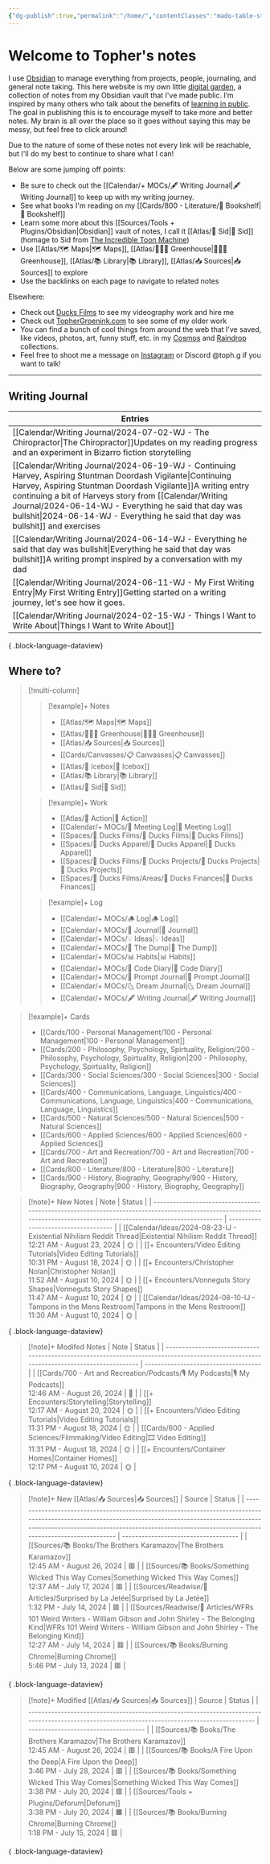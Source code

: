 ```yaml
---
{"dg-publish":true,"permalink":"/home/","contentClasses":"mado-table-stripe mado-table","tags":["gardenEntry"]}
---
```




# Welcome to Topher's notes

I use [Obsidian](https://obsidian.md/) to manage everything from projects, people, journaling, and general note taking. This here website is my own little [digital garden](https://maggieappleton.com/garden-history), a collection of notes from my Obsidian vault that I've made public. I’m inspired by many others who talk about the benefits of [learning in public](https://notes.nicolevanderhoeven.com/Learning+in+public). The goal in publishing this is to encourage myself to take more and better notes. My brain is all over the place so it goes without saying this may be messy, but feel free to click around! 

Due to the nature of some of these notes not every link will be reachable, but I'll do my best to continue to share what I can! 

Below are some jumping off points:

- Be sure to check out the [[Calendar/+ MOCs/🖋 Writing Journal\|🖋 Writing Journal]] to keep up with my writing journey. 
- See what books I'm reading on my [[Cards/800 - Literature/📗 Bookshelf\|📗 Bookshelf]]
- Learn some more about this [[Sources/Tools + Plugins/Obsidian\|Obsidian]] vault of notes, I call it [[Atlas/🧠 Sid\|🧠 Sid]] (homage to Sid from [The Incredible Toon Machine](https://www.youtube.com/watch?v=w6RD2s4TQAQ))
- Use [[Atlas/🗺 Maps\|🗺 Maps]], [[Atlas/👨🏻‍🌾 Greenhouse\|👨🏻‍🌾 Greenhouse]], [[Atlas/📚 Library\|📚 Library]], [[Atlas/📥 Sources\|📥 Sources]] to explore 
- Use the backlinks on each page to navigate to related notes

Elsewhere:
- Check out [Ducks Films](http://ducksfilms.com) to see my videography work and hire me
- Check out [TopherGroenink.com](http://tophergroenink.com) to see some of my older work
- You can find a bunch of cool things from around the web that I’ve saved, like videos, photos, art, funny stuff, etc. in my [Cosmos](https://www.cosmos.so/topher) and [Raindrop](https://raindrop.io/tophg) collections.
- Feel free to shoot me a message on [Instagram](https://www.instagram.com/toph.g/) or Discord @toph.g if you want to talk!

---

## Writing Journal

| Entries                                                                                                                                                                                                                                                                                                                      |
| ---------------------------------------------------------------------------------------------------------------------------------------------------------------------------------------------------------------------------------------------------------------------------------------------------------------------------- |
| [[Calendar/Writing Journal/2024-07-02-WJ - The Chiropractor\|The Chiropractor]]<span class=summary>Updates on my reading progress and an experiment in Bizarro fiction storytelling</span>                                                                                                                                |
| [[Calendar/Writing Journal/2024-06-19-WJ - Continuing Harvey, Aspiring Stuntman Doordash Vigilante\|Continuing Harvey, Aspiring Stuntman Doordash Vigilante]]<span class=summary>A writing entry continuing a bit of Harveys story from [[Calendar/Writing Journal/2024-06-14-WJ - Everything he said that day was bullshit\|2024-06-14-WJ - Everything he said that day was bullshit]] and exercises</span> |
| [[Calendar/Writing Journal/2024-06-14-WJ - Everything he said that day was bullshit\|Everything he said that day was bullshit]]<span class=summary>A writing prompt inspired by a conversation with my dad</span>                                                                                                         |
| [[Calendar/Writing Journal/2024-06-11-WJ - My First Writing Entry\|My First Writing Entry]]<span class=summary>Getting started on a writing journey, let's see how it goes.</span>                                                                                                                                        |
| [[Calendar/Writing Journal/2024-02-15-WJ - Things I Want to Write About\|Things I Want to Write About]]<span class=summary></span>                                                                                                                                                                                        |

{ .block-language-dataview}


## Where to?

> [!multi-column]
> > [!example]+ Notes
> > - [[Atlas/🗺 Maps\|🗺 Maps]]
> > - [[Atlas/👨🏻‍🌾 Greenhouse\|👨🏻‍🌾 Greenhouse]]
> > - [[Atlas/📥 Sources\|📥 Sources]]
> > - [[Cards/Canvasses/📋 Canvasses\|📋 Canvasses]]
> > - [[Atlas/🧊 Icebox\|🧊 Icebox]]
> > - [[Atlas/📚 Library\|📚 Library]]
> > - [[Atlas/🧠 Sid\|🧠 Sid]]
> 
> > [!example]+ Work
> > - [[Atlas/🏹 Action\|🏹 Action]]
> > - [[Calendar/+ MOCs/👥 Meeting Log\|👥 Meeting Log]]
> > - [[Spaces/🦆 Ducks Films/🦆 Ducks Films\|🦆 Ducks Films]]
> > - [[Spaces/🦆 Ducks Apparel/🦆 Ducks Apparel\|🦆 Ducks Apparel]]
> > - [[Spaces/🦆 Ducks Films/🌈 Ducks Projects/🌈 Ducks Projects\|🌈 Ducks Projects]]
> > - [[Spaces/🦆 Ducks Films/Areas/💸 Ducks Finances\|💸 Ducks Finances]]
> 
> > [!example]+ Log
> > - [[Calendar/+ MOCs/🪵 Log\|🪵 Log]]
> > - [[Calendar/+ MOCs/📓 Journal\|📓 Journal]]
> > - [[Calendar/+ MOCs/💡 Ideas\|💡 Ideas]]
> > - [[Calendar/+ MOCs/🔗 The Dump\|🔗 The Dump]]
> > - [[Calendar/+ MOCs/📊 Habits\|📊 Habits]]
> > - [[Calendar/+ MOCs/🧪 Code Diary\|🧪 Code Diary]]
> > - [[Calendar/+ MOCs/🎲 Prompt Journal\|🎲 Prompt Journal]]
> > - [[Calendar/+ MOCs/🌜 Dream Journal\|🌜 Dream Journal]]
> > - [[Calendar/+ MOCs/🖋 Writing Journal\|🖋 Writing Journal]]

> [!example]+ Cards
> - [[Cards/100 - Personal Management/100 - Personal Management\|100 - Personal Management]]
> - [[Cards/200 - Philosophy, Psychology, Spirtuality, Religion/200 - Philosophy, Psychology, Spirtuality, Religion\|200 - Philosophy, Psychology, Spirtuality, Religion]]
> - [[Cards/300 - Social Sciences/300 - Social Sciences\|300 - Social Sciences]]
> - [[Cards/400 - Communications, Language, Linguistics/400 - Communications, Language, Linguistics\|400 - Communications, Language, Linguistics]]
> - [[Cards/500 - Natural Sciences/500 - Natural Sciences\|500 - Natural Sciences]]
> - [[Cards/600 - Applied Sciences/600 - Applied Sciences\|600 - Applied Sciences]]
> - [[Cards/700 - Art and Recreation/700 - Art and Recreation\|700 - Art and Recreation]]
> - [[Cards/800 - Literature/800 - Literature\|800 - Literature]]
> - [[Cards/900 - History, Biography, Geography/900 - History, Biography, Geography\|900 - History, Biography, Geography]]

> [!note]+ New Notes
>  | Note                                                                                                                                                                  | Status                               |
> | --------------------------------------------------------------------------------------------------------------------------------------------------------------------- | ------------------------------------ |
> | [[Calendar/Ideas/2024-08-23-IJ - Existential Nihilism Reddit Thread\|Existential Nihilism Reddit Thread]]<br><span class='block'>12:21 AM - August 23, 2024</span> | <span class='center-block'>🌞</span> |
> | [[+ Encounters/Video Editing Tutorials\|Video Editing Tutorials]]<br><span class='block'>10:31 PM - August 18, 2024</span>                                         | <span class='center-block'>🌞</span> |
> | [[+ Encounters/Christopher Nolan\|Christopher Nolan]]<br><span class='block'>11:52 AM - August 10, 2024</span>                                                     | <span class='center-block'>🌞</span> |
> | [[+ Encounters/Vonneguts Story Shapes\|Vonneguts Story Shapes]]<br><span class='block'>11:47 AM - August 10, 2024</span>                                           | <span class='center-block'>🌞</span> |
> | [[Calendar/Ideas/2024-08-10-IJ - Tampons in the Mens Restroom\|Tampons in the Mens Restroom]]<br><span class='block'>11:30 AM - August 10, 2024</span>             | <span class='center-block'>🌞</span> |
> 
{ .block-language-dataview}

> [!note]+ Modifed Notes
>  | Note                                                                                                                                    | Status                               |
> | --------------------------------------------------------------------------------------------------------------------------------------- | ------------------------------------ |
> | [[Cards/700 - Art and Recreation/Podcasts/🎙 My Podcasts\|🎙 My Podcasts]]<br><span class='block'>12:46 AM - August 26, 2024</span>  | <span class='center-block'>🌿</span> |
> | [[+ Encounters/Storytelling\|Storytelling]]<br><span class='block'>12:17 AM - August 20, 2024</span>                                 | <span class='center-block'>🌞</span> |
> | [[+ Encounters/Video Editing Tutorials\|Video Editing Tutorials]]<br><span class='block'>11:31 PM - August 18, 2024</span>           | <span class='center-block'>🌞</span> |
> | [[Cards/600 - Applied Sciences/Filmmaking/Video Editing\|🎞 Video Editing]]<br><span class='block'>11:31 PM - August 18, 2024</span> | <span class='center-block'>🌞</span> |
> | [[+ Encounters/Container Homes\|Container Homes]]<br><span class='block'>12:17 PM - August 10, 2024</span>                           | <span class='center-block'>🌞</span> |
> 
{ .block-language-dataview}


> [!note]+ New [[Atlas/📥 Sources\|📥 Sources]]
>  | Source                                                                                                                                                                                                                                                  | Status                               |
> | ------------------------------------------------------------------------------------------------------------------------------------------------------------------------------------------------------------------------------------------------------- | ------------------------------------ |
> | [[Sources/📚 Books/The Brothers Karamazov\|The Brothers Karamazov]]<br><span class='block'>12:45 AM - August 26, 2024</span>                                                                                                                         | <span class='center-block'>🟥</span> |
> | [[Sources/📚 Books/Something Wicked This Way Comes\|Something Wicked This Way Comes]]<br><span class='block'>12:37 AM - July 17, 2024</span>                                                                                                         | <span class='center-block'>🟥</span> |
> | [[Sources/Readwise/📰 Articles/Surprised by La Jetée\|Surprised by La Jetée]]<br><span class='block'>1:32 PM - July 14, 2024</span>                                                                                                                  | <span class='center-block'>🟥</span> |
> | [[Sources/Readwise/📰 Articles/WFRs 101 Weird Writers - William Gibson and John Shirley - The Belonging Kind\|WFRs 101 Weird Writers - William Gibson and John Shirley - The Belonging Kind]]<br><span class='block'>12:27 AM - July 14, 2024</span> | <span class='center-block'>🟥</span> |
> | [[Sources/📚 Books/Burning Chrome\|Burning Chrome]]<br><span class='block'>5:46 PM - July 13, 2024</span>                                                                                                                                            | <span class='center-block'>🟥</span> |
> 
{ .block-language-dataview}

> [!note]+ Modified [[Atlas/📥 Sources\|📥 Sources]]
>  | Source                                                                                                                                         | Status                               |
> | ---------------------------------------------------------------------------------------------------------------------------------------------- | ------------------------------------ |
> | [[Sources/📚 Books/The Brothers Karamazov\|The Brothers Karamazov]]<br><span class='block'>12:45 AM - August 26, 2024</span>                | <span class='center-block'>🟥</span> |
> | [[Sources/📚 Books/A Fire Upon the Deep\|A Fire Upon the Deep]]<br><span class='block'>3:46 PM - July 28, 2024</span>                       | <span class='center-block'>🟥</span> |
> | [[Sources/📚 Books/Something Wicked This Way Comes\|Something Wicked This Way Comes]]<br><span class='block'>3:38 PM - July 20, 2024</span> | <span class='center-block'>🟥</span> |
> | [[Sources/Tools + Plugins/Deforum\|Deforum]]<br><span class='block'>3:38 PM - July 20, 2024</span>                                          | <span class='center-block'>🟧</span> |
> | [[Sources/📚 Books/Burning Chrome\|Burning Chrome]]<br><span class='block'>1:18 PM - July 15, 2024</span>                                   | <span class='center-block'>🟥</span> |
> 
{ .block-language-dataview}